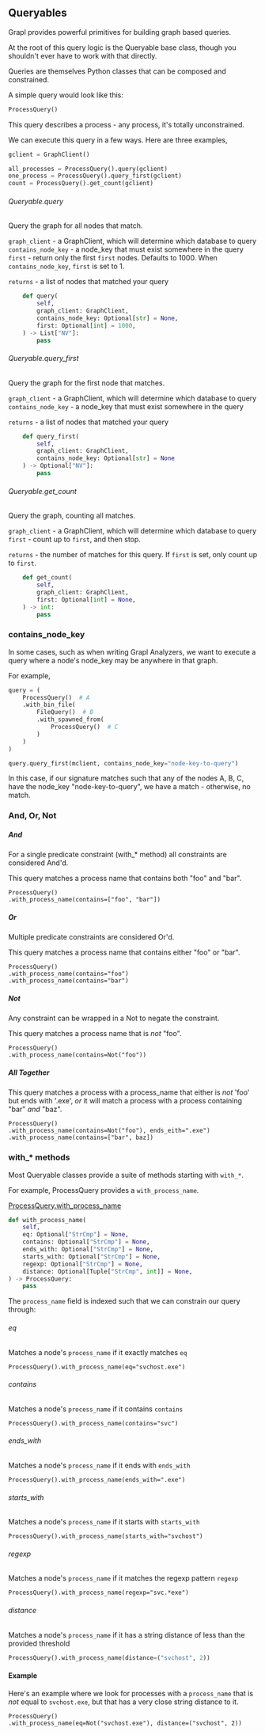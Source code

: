 ## Queryables

Grapl provides powerful primitives for building graph based queries.

At the root of this query logic is the Queryable base class, though you
shouldn't ever have to work with that directly.

Queries are themselves Python classes that can be composed and constrained.

A simple query would look like this:

```python
ProcessQuery()
```

This query describes a process - any process, it's totally unconstrained.

We can execute this query in a few ways. Here are three examples,

```python
gclient = GraphClient()

all_processes = ProcessQuery().query(gclient)
one_process = ProcessQuery().query_first(gclient)
count = ProcessQuery().get_count(gclient)
```

###### Queryable.query

Query the graph for all nodes that match.

`graph_client` - a GraphClient, which will determine which database to query
`contains_node_key` - a node_key that must exist somewhere in the query
`first` - return only the first `first` nodes. Defaults to 1000. When
`contains_node_key`, `first` is set to 1.

`returns` - a list of nodes that matched your query

```python
    def query(
        self,
        graph_client: GraphClient,
        contains_node_key: Optional[str] = None,
        first: Optional[int] = 1000,
    ) -> List["NV"]:
        pass
```

###### Queryable.query_first

Query the graph for the first node that matches.

`graph_client` - a GraphClient, which will determine which database to query
`contains_node_key` - a node_key that must exist somewhere in the query

`returns` - a list of nodes that matched your query

```python
    def query_first(
        self,
        graph_client: GraphClient,
        contains_node_key: Optional[str] = None
    ) -> Optional["NV"]:
        pass
```

###### Queryable.get_count

Query the graph, counting all matches.

`graph_client` - a GraphClient, which will determine which database to query
`first` - count up to `first`, and then stop.

`returns` - the number of matches for this query. If `first` is set, only count
up to `first`.

```python
    def get_count(
        self,
        graph_client: GraphClient,
        first: Optional[int] = None,
    ) -> int:
        pass
```

### contains_node_key

In some cases, such as when writing Grapl Analyzers, we want to execute a query
where a node's node_key may be anywhere in that graph.

For example,

```python
query = (
    ProcessQuery()  # A
    .with_bin_file(
        FileQuery()  # B
        .with_spawned_from(
            ProcessQuery()  # C
        )
    )
)

query.query_first(mclient, contains_node_key="node-key-to-query")

```

In this case, if our signature matches such that any of the nodes A, B, C, have
the node_key "node-key-to-query", we have a match - otherwise, no match.

### And, Or, Not

##### And

For a single predicate constraint (with\_\* method) all constraints are
considered And'd.

This query matches a process name that contains both "foo" and "bar".

```python3
ProcessQuery()
.with_process_name(contains=["foo", "bar"])
```

##### Or

Multiple predicate constraints are considered Or'd.

This query matches a process name that contains either "foo" or "bar".

```python3
ProcessQuery()
.with_process_name(contains="foo")
.with_process_name(contains="bar")
```

##### Not

Any constraint can be wrapped in a Not to negate the constraint.

This query matches a process name that is _not_ "foo".

```python3
ProcessQuery()
.with_process_name(contains=Not("foo"))
```

##### All Together

This query matches a process with a process_name that either is _not_ 'foo' but
ends with '.exe', _or_ it will match a process with a process containing "bar"
_and_ "baz".

```python3
ProcessQuery()
.with_process_name(contains=Not("foo"), ends_eith=".exe")
.with_process_name(contains=["bar", baz])
```

### with\_\* methods

Most Queryable classes provide a suite of methods starting with `with_*`.

For example, ProcessQuery provides a `with_process_name`.

[ProcessQuery.with_process_name](/nodes/process_node/#ProcessQuery)

```python
def with_process_name(
    self,
    eq: Optional["StrCmp"] = None,
    contains: Optional["StrCmp"] = None,
    ends_with: Optional["StrCmp"] = None,
    starts_with: Optional["StrCmp"] = None,
    regexp: Optional["StrCmp"] = None,
    distance: Optional[Tuple["StrCmp", int]] = None,
) -> ProcessQuery:
    pass
```

The `process_name` field is indexed such that we can constrain our query
through:

###### eq

Matches a node's `process_name` if it exactly matches `eq`

```python3
ProcessQuery().with_process_name(eq="svchost.exe")
```

###### contains

Matches a node's `process_name` if it contains `contains`

```python3
ProcessQuery().with_process_name(contains="svc")
```

###### ends_with

Matches a node's `process_name` if it ends with `ends_with`

```python3
ProcessQuery().with_process_name(ends_with=".exe")
```

###### starts_with

Matches a node's `process_name` if it starts with `starts_with`

```python3
ProcessQuery().with_process_name(starts_with="svchost")
```

###### regexp

Matches a node's `process_name` if it matches the regexp pattern `regexp`

```python3
ProcessQuery().with_process_name(regexp="svc.*exe")
```

###### distance

Matches a node's `process_name` if it has a string distance of less than the
provided threshold

```python
ProcessQuery().with_process_name(distance=("svchost", 2))
```

#### Example

Here's an example where we look for processes with a `process_name` that is
_not_ equal to `svchost.exe`, but that has a very close string distance to it.

```python3
ProcessQuery()
.with_process_name(eq=Not("svchost.exe"), distance=("svchost", 2))
```
